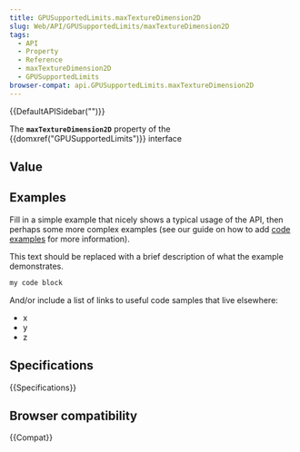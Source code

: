 ```yaml
---
title: GPUSupportedLimits.maxTextureDimension2D
slug: Web/API/GPUSupportedLimits/maxTextureDimension2D
tags:
  - API
  - Property
  - Reference
  - maxTextureDimension2D
  - GPUSupportedLimits
browser-compat: api.GPUSupportedLimits.maxTextureDimension2D
---
```

{{DefaultAPISidebar("")}}

The **`maxTextureDimension2D`** property of the {{domxref("GPUSupportedLimits")}} interface 

## Value



## Examples

Fill in a simple example that nicely shows a typical usage of the API, then perhaps some more complex examples (see our guide on how to add [code examples](/en-US/docs/MDN/Contribute/Structures/Code_examples) for more information).

This text should be replaced with a brief description of what the example demonstrates.

```js
my code block
```

And/or include a list of links to useful code samples that live elsewhere:

*   x
*   y
*   z

## Specifications

{{Specifications}}

## Browser compatibility

{{Compat}}


